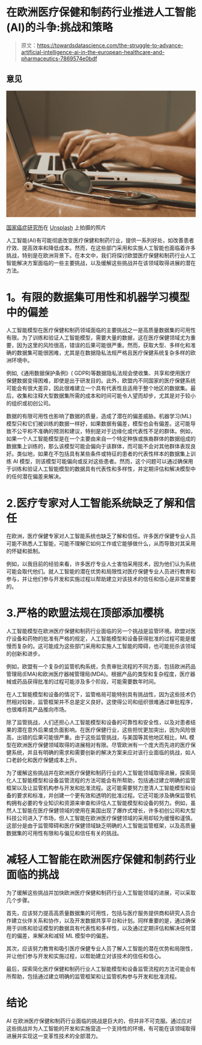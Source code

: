 # 在欧洲医疗保健和制药行业推进人工智能(AI)的斗争:挑战和策略

> 原文：<https://towardsdatascience.com/the-struggle-to-advance-artificial-intelligence-ai-in-the-european-healthcare-and-pharmaceutics-7869574e0bdf>

## 意见

![](img/a4479a1748cd05002d8f6c081f65a35b.png)

[国家癌症研究所](https://unsplash.com/@nci?utm_source=medium&utm_medium=referral)在 [Unsplash](https://unsplash.com?utm_source=medium&utm_medium=referral) 上拍摄的照片

人工智能(AI)有可能彻底改变医疗保健和制药行业，提供一系列好处，如改善患者疗效、提高效率和降低成本。然而，在这些部门采用和实施人工智能也面临着许多挑战，特别是在欧洲背景下。在本文中，我们将探讨欧盟医疗保健和制药行业人工智能解决方案面临的一些主要挑战，以及缓解这些挑战并在该领域取得进展的潜在方法。

# **1。有限的数据集可用性和机器学习模型中的偏差**

人工智能模型在医疗保健和制药领域面临的主要挑战之一是高质量数据集的可用性有限。为了训练和验证人工智能模型，需要大量的数据，这在医疗保健领域尤为重要，因为这里的风险很高，错误的后果可能很严重。然而，获取大型、多样化和准确的数据集可能很困难，尤其是在数据隐私法规严格且医疗保健系统复杂多样的欧洲环境中。

例如,《通用数据保护条例》( GDPR)等数据隐私法规会使收集、共享和使用医疗保健数据变得困难，即使是出于研发目的。此外，欧盟内不同国家的医疗保健系统可能会有很大差异，因此很难建立一个具有代表性且适用于整个地区的数据集。最后，收集和注释大型数据集所需的成本和时间可能令人望而却步，尤其是对于较小的组织或初创公司。

数据的有限可用性也影响了数据的质量，造成了潜在的偏差威胁。机器学习(ML)模型只和它们被训练的数据一样好，如果数据有偏差，模型也会有偏差。这可能导致不公平和不准确的预测和建议，特别是对于边缘化或代表性不足的群体。例如，如果一个人工智能模型是在一个主要由来自一个特定种族或族裔群体的数据组成的数据集上训练的，那么该模型可能会偏向于该群体，而可能不会对其他群体表现良好。类似地，如果在不包括具有某些条件或特征的患者的代表性样本的数据集上训练 AI 模型，则该模型可能偏向或反对这些患者。然而，这个问题可以通过确保用于训练和验证人工智能模型的数据具有代表性和多样性，并定期评估和解决模型中的任何潜在偏差来解决。

# 2.医疗专家对人工智能系统缺乏了解和信任

在欧洲，医疗保健专家对人工智能系统也缺乏了解和信任。许多医疗保健专业人员可能不熟悉人工智能，可能不理解它如何工作或它能够做什么，从而导致对其采用的怀疑和抵制。

例如，以我目前的经验来看，许多医疗专业人士害怕采用技术，因为他们认为系统可能会取代他们。就人工智能的潜在优势和局限性对医疗保健专业人员进行教育和参与，并让他们参与开发和实施过程以帮助建立对该技术的信任和信心是非常重要的。

# 3.严格的欧盟法规在顶部添加樱桃

人工智能模型在欧洲医疗保健和制药行业面临的另一个挑战是监管环境。欧盟对医疗设备和药物的批准有严格的规定，人工智能模型和设备获得批准的过程可能是缓慢而复杂的。这可能成为这些部门采用和实施人工智能的障碍，也可能扼杀该领域的创新和进步。

例如，欧盟有一个复杂的监管机构系统，负责审批流程的不同方面，包括欧洲药品管理局(EMA)和欧洲医疗器械管理局(MDA)。根据产品的类型和复杂程度，医疗器械或药品获得批准的过程可能涉及多个阶段，可能需要数年时间。

在人工智能模型和设备的情况下，监管格局可能特别具有挑战性，因为这些技术仍然相对较新，监管框架并不总是定义良好。这使得公司和组织很难通过审批程序，也很难将其产品推向市场。

除了监管挑战，人们还担心人工智能模型和设备的可靠性和安全性，以及对患者结果的潜在意外后果或负面影响。在医疗保健行业，这些担忧更加突出，因为风险很高，出错的后果可能很严重。由于这些监管挑战，与美国等其他地区相比，ML 模型在欧洲医疗保健领域取得的进展相对有限。尽管欧洲有一个庞大而先进的医疗保健系统，并且有明确的需求和需要创新的解决方案来应对该行业面临的挑战，如人口老龄化和医疗保健成本上升。

为了缓解这些挑战并在欧洲医疗保健和制药行业的人工智能领域取得进展，探索简化人工智能模型和设备监管流程的方法可能会有所帮助，包括通过建立明确的监管框架以及让监管机构参与开发和批准流程。这可能需要努力澄清人工智能模型和设备的要求和标准，并创建一个更有效和透明的批准过程。它还可能涉及确保监管机构拥有必要的专业知识和资源来审查和评估人工智能模型和设备的努力。例如，虽然人工智能在医疗保健领域的使用在美国出现了爆炸式增长，许多初创公司和大型科技公司进入了市场，但人工智能在欧洲医疗保健领域的采用却较为缓慢和谨慎。这部分是由于监管障碍和医疗保健领域缺乏明确的人工智能监管框架，以及高质量数据集的可用性有限和与偏见和信任有关的挑战。

# 减轻人工智能在欧洲医疗保健和制药行业面临的挑战

为了缓解这些挑战并加快欧洲医疗保健和制药行业人工智能领域的进展，可以采取几个步骤。

首先，应该努力提高高质量数据集的可用性，包括与医疗服务提供商和研究人员合作建立伙伴关系和协作，以及开发数据共享平台和计划。同样重要的是，通过确保用于训练和验证模型的数据具有代表性和多样性，以及通过定期评估和解决任何潜在的偏差，来解决和减轻 ML 模型中的偏差。

其次，应该努力教育和吸引医疗保健专业人员了解人工智能的潜在优势和局限性，并让他们参与开发和实施过程，以帮助建立对该技术的信任和信心。

最后，探索简化医疗保健和制药行业人工智能模型和设备监管流程的方法可能会有所帮助，包括通过建立明确的监管框架和让监管机构参与开发和批准流程。

# 结论

AI 在欧洲医疗保健和制药行业面临的挑战是巨大的，但并非不可克服。通过应对这些挑战并为人工智能的开发和实施营造一个支持性的环境，有可能在该领域取得进展并实现这一变革性技术的全部潜力。